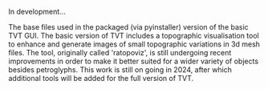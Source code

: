 In development...

The base files used in the packaged (via pyinstaller) version of the basic TVT GUI.  The basic version of TVT includes a topographic visualisation tool to enhance and generate images of small topographic variations in 3d mesh files.  The tool, originally called 'ratopoviz', is still undergoing recent improvements in order to make it better suited for a wider variety of objects besides petroglyphs.  This work is still on going in 2024, after which additional tools will be added for the full version of TVT.
